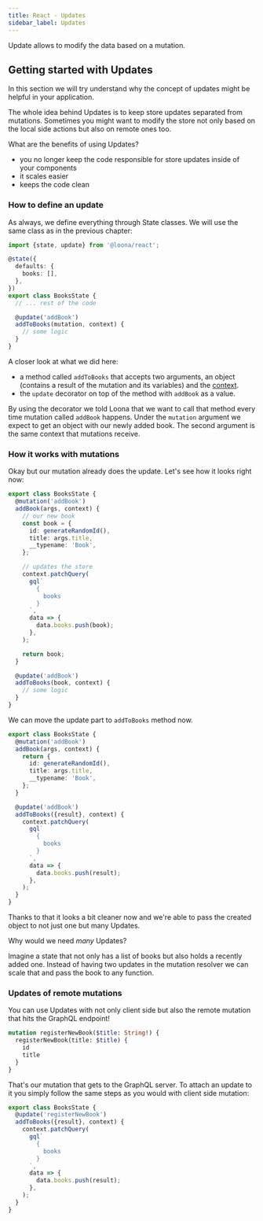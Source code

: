 ```yaml
---
title: React - Updates
sidebar_label: Updates
---
```


Update allows to modify the data based on a mutation.

## Getting started with Updates

In this section we will try understand why the concept of updates might be helpful in your application.

The whole idea behind Updates is to keep store updates separated from mutations. Sometimes you might want to modify the store not only based on the local side actions but also on remote ones too.

What are the benefits of using Updates?

- you no longer keep the code responsible for store updates inside of your components
- it scales easier
- keeps the code clean

### How to define an update

As always, we define everything through State classes. We will use the same class as in the previous chapter:

```typescript
import {state, update} from '@loona/react';

@state({
  defaults: {
    books: [],
  },
})
export class BooksState {
  // ... rest of the code

  @update('addBook')
  addToBooks(mutation, context) {
    // some logic
  }
}
```

A closer look at what we did here:

- a method called `addToBooks` that accepts two arguments, an object (contains a result of the mutation and its variables) and the [context](../api/context).
- the `update` decorator on top of the method with `addBook` as a value.

By using the decorator we told Loona that we want to call that method every time mutation called `addBook` happens. Under the `mutation` argument we expect to get an object with our newly added book. The second argument is the same context that mutations receive.

### How it works with mutations

Okay but our mutation already does the update. Let's see how it looks right now:

```typescript
export class BooksState {
  @mutation('addBook')
  addBook(args, context) {
    // our new book
    const book = {
      id: generateRandomId(),
      title: args.title,
      __typename: 'Book',
    };

    // updates the store
    context.patchQuery(
      gql`
        {
          books
        }
      `,
      data => {
        data.books.push(book);
      },
    );

    return book;
  }

  @update('addBook')
  addToBooks(book, context) {
    // some logic
  }
}
```

We can move the update part to `addToBooks` method now.

```typescript
export class BooksState {
  @mutation('addBook')
  addBook(args, context) {
    return {
      id: generateRandomId(),
      title: args.title,
      __typename: 'Book',
    };
  }

  @update('addBook')
  addToBooks({result}, context) {
    context.patchQuery(
      gql`
        {
          books
        }
      `,
      data => {
        data.books.push(result);
      },
    );
  }
}
```

Thanks to that it looks a bit cleaner now and we're able to pass the created object to not just one but many Updates.

Why would we need _many_ Updates?

Imagine a state that not only has a list of books but also holds a recently added one. Instead of having two updates in the mutation resolver we can scale that and pass the book to any function.

### Updates of remote mutations

You can use Updates with not only client side but also the remote mutation that hits the GraphQL endpoint!

```graphql
mutation registerNewBook($title: String!) {
  registerNewBook(title: $title) {
    id
    title
  }
}
```

That's our mutation that gets to the GraphQL server. To attach an update to it you simply follow the same steps as you would with client side mutation:

```typescript
export class BooksState {
  @update('registerNewBook')
  addToBooks({result}, context) {
    context.patchQuery(
      gql`
        {
          books
        }
      `,
      data => {
        data.books.push(result);
      },
    );
  }
}
```
